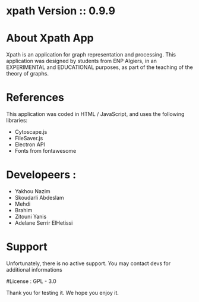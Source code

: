 # xpath Version :: 0.9.9

# About Xpath App

Xpath is an application for graph representation and processing.
This application was designed by students from ENP Algiers, in an EXPERIMENTAL and EDUCATIONAL purposes, as part of the teaching 
of the theory of graphs.

# References 
This application was coded in HTML / JavaScript, and uses the following libraries: 
- Cytoscape.js 
- FileSaver.js 
- Electron API
- Fonts from fontawesome

# Developeers : 
- Yakhou Nazim 
- Skoudarli Abdeslam 
- Mehdi 
- Brahim
- Zitouni Yanis
- Adelane Serrir ElHetissi

# Support
Unfortunately, there is no active support. You may contact devs for additional informations

#License : 
GPL - 3.0

Thank you for testing it. We hope you enjoy it.

